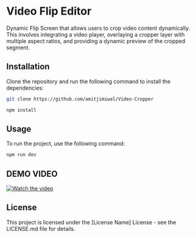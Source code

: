 # Video Flip Editor

Dynamic Flip Screen that allows users to crop video content dynamically. This involves integrating a video player, overlaying a cropper layer with multiple aspect ratios, and providing a dynamic preview of the cropped segment.

## Installation

Clone the repository and run the following command to install the dependencies:
```bash
git clone https://github.com/amitjimiwal/Video-Cropper
```
```bash
npm install
```

## Usage
To run the project, use the following command:

```bash
npm run dev
```

## DEMO VIDEO
[![Watch the video](loom)](https://www.loom.com/share/5bd753717d3f41859aa534607d63190c?sid=0c8a58fc-d9c8-4807-9466-8feab208b922)

## License

This project is licensed under the [License Name] License - see the LICENSE.md file for details.

